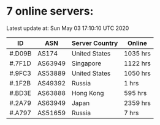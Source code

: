 # 7 online servers:

Latest update at: Sun May 03 17:10:10 UTC 2020

| ID | ASN | Server Country | Online |
| -- | --- | -------------- | ------ |
| #.D09B | AS174 | United States | 1035 hrs |
| #.7F1D | AS63949 | Singapore | 1122 hrs |
| #.9FC3 | AS53889 | United States | 1050 hrs |
| #.1F2B | AS49392 | Russia | 1 hrs |
| #.BD3E | AS63888 | Hong Kong | 595 hrs |
| #.2A79 | AS63949 | Japan | 2359 hrs |
| #.A797 | AS51659 | Russia | 7 hrs |

